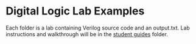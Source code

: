 # Digital Logic Lab Examples
Each folder is a lab containing Verilog source code and an output.txt. Lab instructions and walkthrough will be in the [student guides](../student-guides/) folder.
